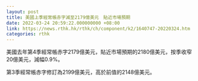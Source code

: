 ```yaml
---
layout: post
title: 美國上季經常帳赤字減至2179億美元　貼近市場預期
date: 2022-03-24 20:59:22.000000000 +08:00
link: https://news.rthk.hk/rthk/ch/component/k2/1640747-20220324.htm
categories: rthk
---
```


美國去年第4季經常帳赤字2179億美元，貼近市場預期的2180億美元，按季收窄20億美元，減幅0.9%。

第3季經常帳赤字修訂為2199億美元，高於前值的2148億美元。
